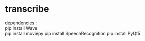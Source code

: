 # transcribe

dependencies :
 <br>pip install Wave
 <br>pip install moviepy
  pip install SpeechRecognition
  pip install PyQt5
